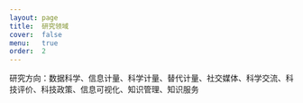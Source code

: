 ```yaml
---
layout: page
title:  研究领域
cover:  false
menu:   true
order:  2
---
```

研究方向：数据科学、信息计量、科学计量、替代计量、社交媒体、科学交流、科技评价、科技政策、信息可视化、知识管理、知识服务
